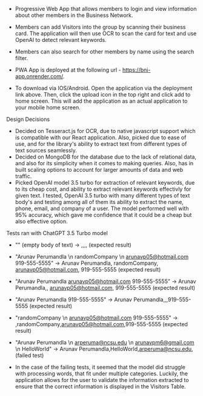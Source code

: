 - Progressive Web App that allows members to login and view information about other members in the Business Network.
- Members can add Visitors into the group by scanning their business card. The application will then use OCR to scan the card for text and use OpenAI to detect relevant keywords.
- Members can also search for other members by name using the search filter.

- PWA App is deployed at the following url - https://bni-app.onrender.com/.
- To download via IOS/Android. Open the application via the deployment link above. Then, click the upload icon in the top right and click add to home screen. This will add the application as an actual application to your mobile home screen. 

Design Decisions

- Decided on Tesseract.js for OCR, due to native javascript support which is compatible with our React application. Also, picked due to ease of use, and for the library's ability to extract text from different types of text sources seamlessly.
- Decided on MongoDB for the database due to the lack of relational data, and also for its simplicity when it comes to making queries. Also, has in built scaling options to account for larger amounts of data and web traffic. 
- Picked OpenAI model 3.5 turbo for extraction of relevant keywords, due to its cheap cost, and ability to extract relevant keywords effectivly for given text. I tested, OpenAI 3.5 turbo with many different types of text body's and testing among all of them its ability to extract the name, phone, email, and company of a user. The model performed well with 95% accuracy, which gave me confidence that it could be a cheap but also effective option.

Tests ran with ChatGPT 3.5 Turbo model

- "" (empty body of text) -> ,,,, (expected result)
- "Arunav Perumandla \n randomCompany \n arunavp05@hotmail.com 919-555-5555" -> Arunav Perumandla, randomCompany, arunavp05@hotmail.com, 919-555-5555 (expected result)
- "Arunav Perumandla arunavp05@hotmail.com 919-555-5555" -> Arunav Perumandla,, arunavp05@hotmail.com, 919-555-5555 (expected result)
- "Arunav Perumandla  919-555-5555" -> Arunav Perumandla,,,919-555-5555 (expected result)
- "randomCompany \n arunavp05@hotmail.com 919-555-5555" -> ,randomCompany,arunavp05@hotmail.com,919-555-5555 (expected result)
- "Arunav Perumandla \n arperuma@ncsu.edu \n arunavpm6@gmail.com \n HelloWorld" -> Arunav Perumandla,HelloWorld,arperuma@ncsu.edu, (failed test)

- In the case of the failing tests, it seemed that the model did struggle with processing words, that fit under multiple categories. Luckily, the application allows for the user to validate the information extracted to ensure that the correct information is displayed in the Visitors Table. 
